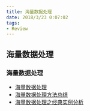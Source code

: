 ```yaml
---
title: 海量数据处理
date: 2018/3/23 0:07:02 
tags:
- Review
---
```


## 海量数据处理

### 海量数据处理
*   [海量数据处理](https://github.com/nonstriater/Learn-Algorithms/blob/master/Algorithms%20Job%20Interview/%E6%B5%B7%E9%87%8F%E6%95%B0%E6%8D%AE%E5%A4%84%E7%90%86.md)
*   [海量数据处理方法总结](http://blog.csdn.net/v_july_v/article/details/6279498)
*   [海量数据处理之经典实例分析](https://segmentfault.com/a/1190000000510258)

